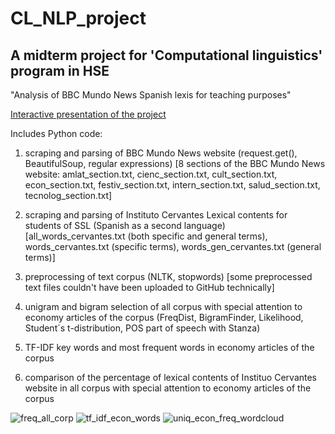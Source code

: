 # CL_NLP_project
## A midterm project for 'Computational linguistics' program in HSE 
"Analysis of BBC Mundo News Spanish lexis for teaching purposes"

[Interactive presentation of the project](https://view.genially.com/67b8d17fc1dc50bb869a581b/presentation-clnlpproject)

Includes Python code:

1. scraping and parsing of BBC Mundo News website
   (request.get(), BeautifulSoup, regular expressions)
[8 sections of the BBC Mundo News website: amlat_section.txt, cienc_section.txt, cult_section.txt, econ_section.txt, festiv_section.txt, intern_section.txt, salud_section.txt, tecnolog_section.txt]
3. scraping and parsing of Instituto Cervantes Lexical contents for students of SSL (Spanish as a second language) [all_words_cervantes.txt (both specific and general terms), words_cervantes.txt (specific terms), words_gen_cervantes.txt (general terms)]
4. preprocessing of text corpus
   (NLTK, stopwords) [some preprocessed text files couldn't have been uploaded to GitHub technically]
5. unigram and bigram selection of all corpus with special attention to economy articles of the corpus (FreqDist, BigramFinder, Likelihood, Student´s t-distribution, POS part of speech with Stanza)

6. TF-IDF key words and most frequent words in economy articles of the corpus
 
7. comparison of the percentage of lexical contents of Instituo Cervantes website in all corpus with special attention to economy articles of the corpus

 ![freq_all_corp](https://github.com/user-attachments/assets/23e72eb7-1691-4869-9e2b-c26b2c11fe94)
  ![tf_idf_econ_words](https://github.com/user-attachments/assets/6a230a03-d72e-4dc7-bfa9-0cce46d779a8)
   ![uniq_econ_freq_wordcloud](https://github.com/user-attachments/assets/0bab7951-f764-4cfe-8f2d-399cd0a91c71)
